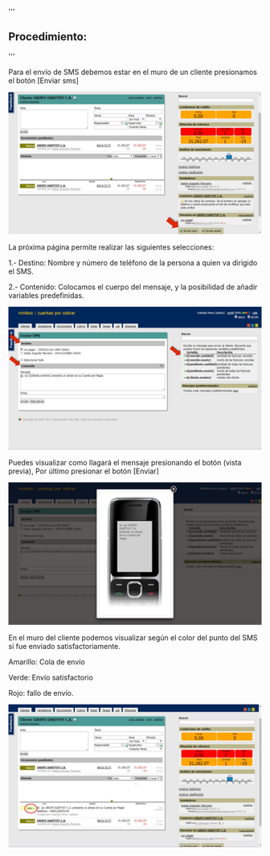 '''

## Procedimiento:

'''

Para el envío de SMS debemos estar en el muro de un cliente presionamos
el botón \[Enviar sms\]

![Ejemplo.jpg](Ejemplo.jpg "Ejemplo.jpg")

La próxima página permite realizar las siguientes selecciones:

1.- Destino: Nombre y número de teléfono de la persona a quien va
dirigido el SMS.

2.- Contenido: Colocamos el cuerpo del mensaje, y la posibilidad de
añadir variables predefinidas.

![Ejempl.jpg](Ejempl.jpg "Ejempl.jpg")

Puedes visualizar como llagará el mensaje presionando el botón (vista
previa), Por último presionar el botón \[Enviar\]

![Presentacion2.jpg](Presentacion2.jpg "Presentacion2.jpg")

En el muro del cliente podemos visualizar según el color del punto del
SMS si fue enviado satisfactoriamente.

Amarillo: Cola de envío

Verde: Envío satisfactorio

Rojo: fallo de envío.

![Presentacion44.jpg](Presentacion44.jpg "Presentacion44.jpg")
